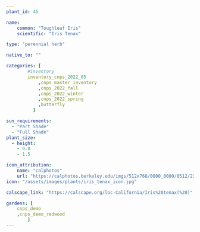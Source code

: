 ```yaml
---
plant_id: 46

name: 
    common: "Toughleaf Iris" 
    scientific: "Iris Tenax"  

type: "perennial herb"

native_to: ""

categories: [ 
        #inventory 
        inventory_cnps_2022_05
            ,cnps_master_inventory
            ,cnps_2022_fall
            ,cnps_2022_winter
            ,cnps_2022_spring
            ,butterfly
          ]

sun_requirements:
  - "Part Shade"
  - "Full Shade"
plant_size:
  - height: 
    - 0.8
    - 1.5

icon_attribution: 
    name: "calphotos"
    url: "https://calphotos.berkeley.edu/imgs/512x768/0000_0000/0512/2333.jpeg" 
icon: "/assets/images/plants/iris_tenax_icon.jpg"

calscape_link: "https://calscape.org/loc-California/Iris%20tenax(%20)"

gardens: [
    cnps_demo
    ,cnps_demo_redwood
        ]
---
```


